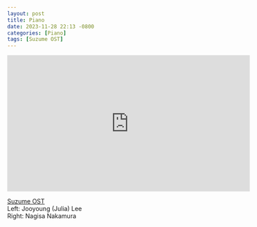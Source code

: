 ```yaml
---
layout: post
title: Piano
date: 2023-11-28 22:13 -0800
categories: [Piano]
tags: [Suzume OST]
---
```

<iframe width="560" height="315" src="https://www.youtube.com/embed/nGdU0ipazQA?si=q5bPRLheyBya19ua" title="YouTube video player" frameborder="0" allow="accelerometer; autoplay; clipboard-write; encrypted-media; gyroscope; picture-in-picture; web-share" allowfullscreen></iframe>

<a href="https://youtu.be/nGdU0ipazQA">Suzume OST</a> <br>
Left: Jooyoung (Julia) Lee <br>
Right: Nagisa Nakamura